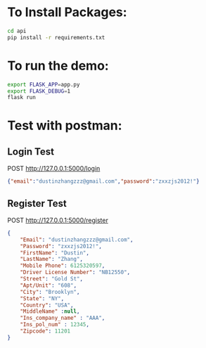 # To Install Packages:
```bash
cd api
pip install -r requirements.txt
```
# To run the demo:
```bash
export FLASK_APP=app.py
export FLASK_DEBUG=1
flask run
```
# Test with postman:
## Login Test
POST http://127.0.0.1:5000/login
```json
{"email":"dustinzhangzzz@gmail.com","password":"zxxzjs2012!"}
```
## Register Test
POST http://127.0.0.1:5000/register
```json
{
    "Email": "dustinzhangzzz@gmail.com",
    "Password": "zxxzjs2012!",
    "FirstName": "Dustin",
    "LastName": "Zhang",
    "Mobile Phone": 6125320597,
    "Driver License Number": "NB12550",
    "Street": "Gold St",
    "Apt/Unit": "608",
    "City": "Brooklyn",
    "State": "NY",
    "Country": "USA",
    "MiddleName" :null,
    "Ins_company_name" : "AAA",
    "Ins_pol_num" : 12345,
    "Zipcode": 11201
}
```
